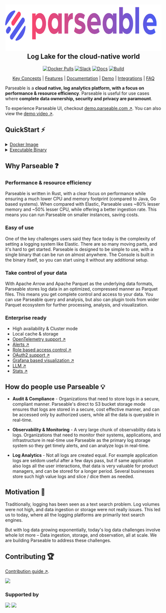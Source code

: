 <h2 align="center">
    <picture>
      <source media="(prefers-color-scheme: dark)" srcset="https://raw.githubusercontent.com/parseablehq/.github/main/images/logo-dark.png">
      <source media="(prefers-color-scheme: light)" srcset="https://raw.githubusercontent.com/parseablehq/.github/main/images/logo.svg">
      <a href="https://www.parseable.io" target="_blank"><img src="https://raw.githubusercontent.com/parseablehq/.github/main/images/logo.svg" alt="Parseable" width="600" height="150" /></a>
    </picture>
    <br>
    Log Lake for the cloud-native world
</h2>

<div align="center">

[![Docker Pulls](https://img.shields.io/docker/pulls/parseable/parseable?logo=docker&label=Docker%20Pulls)](https://hub.docker.com/r/parseable/parseable)
[![Slack](https://img.shields.io/badge/slack-brightgreen.svg?logo=slack&label=Community&style=flat&color=%2373DC8C&)](https://logg.ing/community)
[![Docs](https://img.shields.io/badge/stable%20docs-parseable.io%2Fdocs-brightgreen?style=flat&color=%2373DC8C&label=Docs)](https://logg.ing/docs)
[![Build](https://img.shields.io/github/checks-status/parseablehq/parseable/main?style=flat&color=%2373DC8C&label=Checks)](https://github.com/parseablehq/parseable/actions)

[Key Concepts](https://www.parseable.io/docs/concepts) | [Features](https://github.com/parseablehq/parseable#rocket-highlights) | [Documentation](https://www.parseable.io/docs) | [Demo](https://demo.parseable.com/login?q=eyJ1c2VybmFtZSI6ImFkbWluIiwicGFzc3dvcmQiOiJhZG1pbiJ9) | [Integrations](https://www.parseable.io/docs/category/integrations) | [FAQ](https://www.parseable.io/docs/faq)

</div>

Parseable is a **cloud native, log analytics platform, with a focus on performance & resource efficiency**. Parseable is useful for use cases where **complete data ownership, security and privacy are paramount**.

To experience Parseable UI, checkout [demo.parseable.com ↗︎](https://demo.parseable.com/login?q=eyJ1c2VybmFtZSI6ImFkbWluIiwicGFzc3dvcmQiOiJhZG1pbiJ9). You can also view the [demo video ↗︎](https://www.parseable.com/video.mp4).

## QuickStart :zap:

<details>
<summary><a href="https://www.parseable.com/docs/docker-quick-start">Docker Image</a></summary>
<p>

You can <a href="https://www.parseable.com/docs/docker-quick-start">get started with Parseable Docker</a> with a simple Docker run and then send data via cURL to understand how you can ingest data to Parseable. Below is the command to run Parseable in local storage mode with Docker.

```bash
docker run -p 8000:8000 \
  parseable/parseable:latest \
  parseable local-store
```

Once this runs successfully, you'll see dashboard at [http://localhost:8000 ↗︎](http://localhost:8000). You can login to the dashboard default credentials `admin`, `admin`.

To ingest data, run the below command. This will send logs to the `demo` stream. You can see the logs in the dashboard.

```bash
curl --location --request POST 'http://localhost:8000/api/v1/ingest' \
--header 'X-P-Stream: demo' \
--header 'Authorization: Basic YWRtaW46YWRtaW4=' \
--header 'Content-Type: application/json' \
--data-raw '[
    {
        "id": "434a5f5e-2f5f-11ed-a261-0242ac120002",
        "datetime": "24/Jun/2022:14:12:15 +0000",
        "host": "153.10.110.81"
    }
]'
```

</p>
</details>

<details>
<summary><a href="https://www.parseable.com/docs/docker-quick-start">Executable Binary</a></summary>
<p>

You can download and run the Parseable binary on your laptop.

- Linux or MacOS

```bash
curl -fsSL https://logg.ing/install | bash
```

- Windows

```pwsh
powershell -c "irm https://logg.ing/install-windows | iex"
```

Once this runs successfully, you'll see dashboard at [http://localhost:8000 ↗︎](http://localhost:8000). You can login to the dashboard default credentials `admin`, `admin`.

To ingest data, run the below command. This will send logs to the `demo` stream. You can see the logs in the dashboard.

```bash
curl --location --request POST 'http://localhost:8000/api/v1/ingest' \
--header 'X-P-Stream: demo' \
--header 'Authorization: Basic YWRtaW46YWRtaW4=' \
--header 'Content-Type: application/json' \
--data-raw '[
    {
        "id": "434a5f5e-2f5f-11ed-a261-0242ac120002",
        "datetime": "24/Jun/2022:14:12:15 +0000",
        "host": "153.10.110.81"
    }
]'
```

</p>
</details>

## Why Parseable :question:

### Performance & resource efficiency

Parseable is written in Rust, with a clear focus on performance while ensuring a much lower CPU and memory footprint (compared to Java, Go based systems). When compared with Elastic, Parseable uses ~80% lesser memory and ~50% lesser CPU, while offering a better ingestion rate. This means you can run Parseable on smaller instances, saving costs.

### Easy of use

One of the key challenges users said they face today is the complexity of setting a logging system like Elastic. There are so many moving parts, and it's hard to get started. Parseable is designed to be simple to use, with a single binary that can be run on almost anywhere. The Console is built in the binary itself, so you can start using it without any additional setup.

### Take control of your data

With Apache Arrow and Apache Parquet as the underlying data formats, Parseable stores log data in an optimized, compressed manner as Parquet files. This means you get complete control and access to your data. You can use Parseable query and analysis, but also can plugin tools from wider Parquet ecosystem for further processing, analysis, and visualization.

### Enterprise ready

- High availability & Cluster mode
- Local cache & storage
- [OpenTelemetry support ↗︎](https://opentelemetry.io/)
- [Alerts ↗︎](https://www.parseable.io/docs/alerts)
- [Role based access control ↗︎](https://www.parseable.io/docs/rbac)
- [OAuth2 support ↗︎](https://www.parseable.io/docs/oidc)
- [Grafana based visualization ↗︎](https://github.com/parseablehq/parseable-datasource)
- [LLM ↗︎](https://www.parseable.io/docs/llm)
- [Stats ↗︎](https://www.postman.com/parseable/workspace/parseable/request/22353706-b32abe55-f0c4-4ed2-9add-110d265888c3)

## How do people use Parseable :bulb:

- **Audit & Compliance** - Organizations that need to store logs in a secure, compliant manner. Parseable's direct to S3 bucket storage mode ensures that logs are stored in a secure, cost effective manner, and can be accessed only by authorized users, while all the data is queryable in real-time.

- **Observability & Monitoring** - A very large chunk of observability data is logs. Organizations that need to monitor their systems, applications, and infrastructure in real-time use Parseable as the primary log storage system so they get timely alerts, and can analyze logs in real-time.

- **Log Analytics** - Not all logs are created equal. For example application logs are seldom useful after a few days pass, but if same application also logs all the user interactions, that data is very valuable for product managers, and can be stored for a longer period. Several businesses store such high value logs and slice / dice them as needed.

## Motivation :dart:

Traditionally, logging has been seen as a text search problem. Log volumes were not high, and data ingestion or storage were not really issues. This led us to today, where all the logging platforms are primarily text search engines.

But with log data growing exponentially, today's log data challenges involve whole lot more – Data ingestion, storage, and observation, all at scale. We are building Parseable to address these challenges.

## Contributing :trophy:

[Contribution guide ↗︎](https://www.parseable.io/docs/contributing).

<a href="https://github.com/parseablehq/parseable/graphs/contributors"><img src="https://contrib.rocks/image?repo=parseablehq/parseable" /></a>

### Supported by

<a href="https://fossunited.org/" target="_blank"><img src="http://fossunited.org/files/fossunited-badge.svg"></a>
<img referrerpolicy="no-referrer-when-downgrade" src="https://static.scarf.sh/a.png?x-pxid=cb5c7633-1c88-4792-be58-6228c476cef5" />
